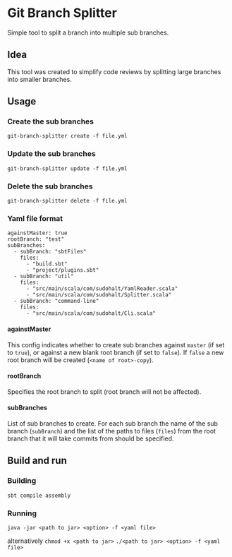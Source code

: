 # Git Branch Splitter

Simple tool to split a branch into multiple sub branches.

## Idea

This tool was created to simplify code reviews by splitting large branches into smaller branches.

## Usage 

### Create the sub branches
```git-branch-splitter create -f file.yml```


### Update the sub branches
```git-branch-splitter update -f file.yml```

### Delete the sub branches
```git-branch-splitter delete -f file.yml```

### Yaml file format

```
againstMaster: true
rootBranch: "test" 
subBranches:
  - subBranch: "sbtFiles"
    files: 
      - "build.sbt"
      - "project/plugins.sbt"  
  - subBranch: "util"
    files:
      - "src/main/scala/com/sudohalt/YamlReader.scala"
      - "src/main/scala/com/sudohalt/Splitter.scala"
  - subBranch: "command-line"
    files:
      - "src/main/scala/com/sudohalt/Cli.scala"
```

#### againstMaster

This config indicates whether to create sub branches against `master` (if set to `true`), or against a new blank root branch (if set to `false`).  If `false` a new root branch will be created (`<name of root>-copy`).

#### rootBranch

Specifies the root branch to split (root branch will not be affected).

#### subBranches

List of sub branches to create.  For each sub branch the name of the sub branch (`subBranch`) and the list of the paths to files (`files`) from the root branch that it will take commits from should be specified.

## Build and run

### Building
```sbt compile assembly```

### Running
```java -jar <path to jar> <option> -f <yaml file>```

alternatively
```chmod +x <path to jar>```
```./<path to jar> <option> -f <yaml file>```
